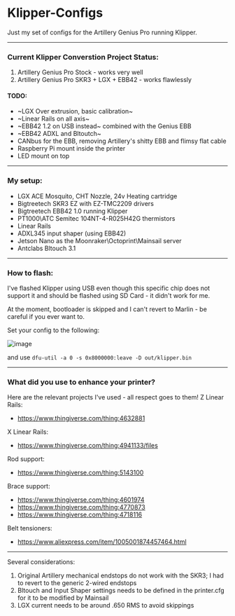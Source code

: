 # Klipper-Configs
Just my set of configs for the Artillery Genius Pro running Klipper.

---------------------------------------------------------------------------------

### Current Klipper Converstion Project Status:
1. Artillery Genius Pro Stock - works very well
2. Artillery Genius Pro SKR3 + LGX + EBB42 - works flawlessly 

#### TODO:
  - ~LGX Over extrusion, basic calibration~
  - ~Linear Rails on all axis~
  - ~EBB42 1.2 on USB instead~ combined with the Genius EBB
  - ~EBB42 ADXL and Bltoutch~
  - CANbus for the EBB, removing Artillery's shitty EBB and flimsy flat cable
  - Raspberry Pi mount inside the printer
  - LED mount on top

---------------------------------------------------------------------------------

### My setup:
- LGX ACE Mosquito, CHT Nozzle, 24v Heating cartridge
- Bigtreetech SKR3 EZ with EZ-TMC2209 drivers
- Bigtreetech EBB42 1.0 running Klipper
- PT1000\ATC Semitec 104NT-4-R025H42G thermistors
- Linear Rails
- ADXL345 input shaper (using EBB42)
- Jetson Nano as the Moonraker\Octoprint\Mainsail server
- Antclabs Bltouch 3.1
---------------------------------------------------------------------------------

### How to flash:
I've flashed Klipper using USB even though this specific chip does not support it and should be flashed using SD Card - it didn't work for me.

At the moment, bootloader is skipped and I can't revert to Marlin - be careful if you ever want to.

Set your config to the following:

![image](https://user-images.githubusercontent.com/23431860/178116003-bf4d2adb-9c7d-4dac-b93c-876c1bf98000.png)

and use `dfu-util -a 0 -s 0x8000000:leave -D out/klipper.bin`

---------------------------------------------------------------------------------

### What did you use to enhance your printer?
Here are the relevant projects I've used - all respect goes to them!
Z Linear Rails:
- https://www.thingiverse.com/thing:4632881

X Linear Rails:
- https://www.thingiverse.com/thing:4941133/files

Rod support:
- https://www.thingiverse.com/thing:5143100

Brace support:
- https://www.thingiverse.com/thing:4601974
- https://www.thingiverse.com/thing:4770873
- https://www.thingiverse.com/thing:4718116

Belt tensioners:
- https://www.aliexpress.com/item/1005001874457464.html

---------------------------------------------------------------------------------
Several considerations:
1. Original Artillery mechanical endstops do not work with the SKR3; I had to revert to the generic 2-wired endstops
2. Bltouch and Input Shaper settings needs to be defined in the printer.cfg for it to be modified by Mainsail
3. LGX current needs to be around .650 RMS to avoid skippings
